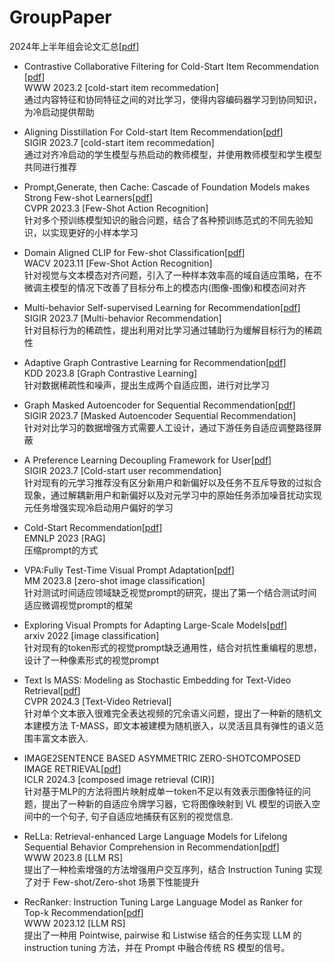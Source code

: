 # GroupPaper
2024年上半年组会论文汇总[[pdf]()]
- Contrastive Collaborative Filtering for Cold-Start Item Recommendation [[pdf](https://arxiv.org/pdf/2302.02151.pdf)]  
  WWW 2023.2 [cold-start item recommedation]  
  通过内容特征和协同特征之间的对比学习，使得内容编码器学习到协同知识，为冷启动提供帮助
    
- Aligning Disstillation For Cold-start Item Recommendation[[pdf](https://dl.acm.org/doi/10.1145/3539618.3591732)]  
  SIGIR 2023.7 [cold-start item recommedation]  
  通过对齐冷启动的学生模型与热启动的教师模型，并使用教师模型和学生模型共同进行推荐  
- Prompt,Generate, then Cache: Cascade of Foundation Models makes Strong Few-shot Learners[[pdf](https://arxiv.org/pdf/2303.02151.pdf)]  
  CVPR 2023.3 [Few-Shot Action Recognition]  
  针对多个预训练模型知识的融合问题，结合了各种预训练范式的不同先验知识，以实现更好的小样本学习  
- Domain Aligned CLIP for Few-shot Classification[[pdf](https://arxiv.org/pdf/2311.09191.pdf)]  
  WACV 2023.11 [Few-Shot Action Recognition]  
  针对视觉与文本模态对齐问题，引入了一种样本效率高的域自适应策略，在不微调主模型的情况下改善了目标分布上的模态内(图像-图像)和模态间对齐  
- Multi-behavior Self-supervised Learning for Recommendation[[pdf](https://arxiv.org/pdf/2305.18238.pdf)]  
  SIGIR 2023.7 [Multi-behavior Recommendation]  
  针对目标行为的稀疏性，提出利用对比学习通过辅助行为缓解目标行为的稀疏性  
- Adaptive Graph Contrastive Learning for Recommendation[[pdf](https://arxiv.org/abs/2305.10837.pdf)]  
  KDD 2023.8 [Graph Contrastive Learning]  
  针对数据稀疏性和噪声，提出生成两个自适应图，进行对比学习  
- Graph Masked Autoencoder for Sequential Recommendation[[pdf](https://dl.acm.org/doi/pdf/10.1145/3539618.3591692)]  
  SIGIR 2023.7 [Masked Autoencoder Sequential Recommendation]  
  针对对比学习的数据增强方式需要人工设计，通过下游任务自适应调整路径屏蔽  
- A Preference Learning Decoupling Framework for User[[pdf](https://dl.acm.org/doi/pdf/10.1145/3539618.3591627)]  
  SIGIR 2023.7 [Cold-start user recommendation]  
  针对现有的元学习推荐没有区分新用户和新偏好以及任务不互斥导致的过拟合现象，通过解耦新用户和新偏好以及对元学习中的原始任务添加噪音扰动实现元任务增强实现冷启动用户偏好的学习  
- Cold-Start Recommendation[[pdf](https://arxiv.org/abs/2310.05736)]  
  EMNLP 2023 [RAG]  
  压缩prompt的方式  
- VPA:Fully Test-Time Visual Prompt Adaptation[[pdf](https://arxiv.org/pdf/2309.15251.pdf)]  
  MM 2023.8 [zero-shot image classification]  
  针对测试时间适应领域缺乏视觉prompt的研究，提出了第一个结合测试时间适应微调视觉prompt的框架  
- Exploring Visual Prompts for Adapting Large-Scale Models[[pdf](https://arxiv.org/pdf/2203.17274.pdf)]  
  arxiv 2022 [image classification]  
  针对现有的token形式的视觉prompt缺乏通用性，结合对抗性重编程的思想，设计了一种像素形式的视觉prompt  
- Text Is MASS: Modeling as Stochastic Embedding for Text-Video Retrieval[[pdf](https://arxiv.org/pdf/2403.17998.pdf)]  
  CVPR 2024.3 [Text-Video Retrieval]  
  针对单个文本嵌入很难完全表达视频的冗余语义问题，提出了一种新的随机文本建模方法 T-MASS，即文本被建模为随机嵌入，以灵活且具有弹性的语义范围丰富文本嵌入.  
- IMAGE2SENTENCE BASED ASYMMETRIC ZERO-SHOTCOMPOSED IMAGE RETRIEVAL[[pdf](https://arxiv.org/abs/2403.01431.pdf)]  
  ICLR 2024.3 [composed image retrieval (CIR)]  
  针对基于MLP的方法将图片映射成单一token不足以有效表示图像特征的问题，提出了一种新的自适应令牌学习器，它将图像映射到 VL 模型的词嵌入空间中的一个句子, 句子自适应地捕获有区别的视觉信息.  
- ReLLa: Retrieval-enhanced Large Language Models for Lifelong Sequential Behavior Comprehension in Recommendation[[pdf](https://arxiv.org/pdf/2308.11131.pdf)]  
  WWW 2023.8 [LLM RS]  
  提出了一种检索增强的方法增强用户交互序列，结合 Instruction Tuning 实现了对于 Few-shot/Zero-shot 场景下性能提升  
- RecRanker: Instruction Tuning Large Language Model as Ranker for Top-k Recommendation[[pdf](https://arxiv.org/pdf/2312.16018v2.pdf)]  
  WWW 2023.12 [LLM RS]  
  提出了一种用 Pointwise, pairwise 和 Listwise 结合的任务实现 LLM 的 instruction tuning 方法，并在 Prompt 中融合传统 RS 模型的信号。  
